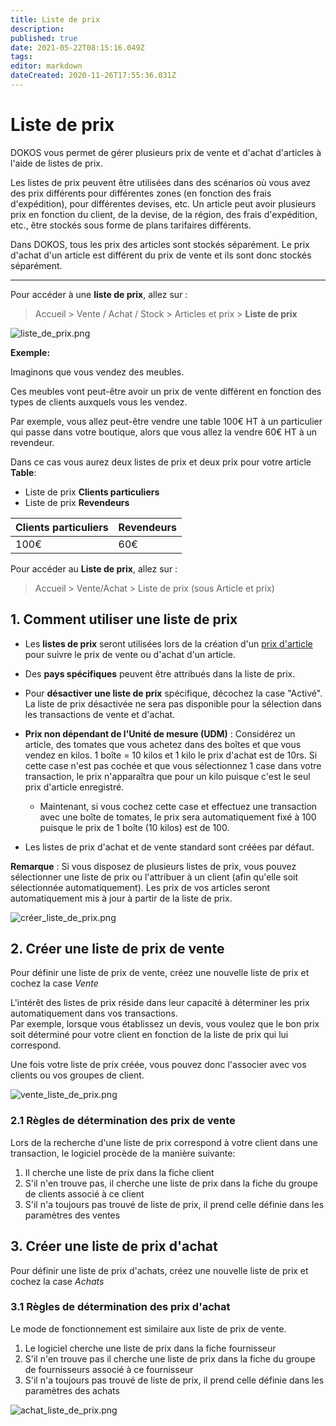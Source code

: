 ```yaml
---
title: Liste de prix
description: 
published: true
date: 2021-05-22T08:15:16.049Z
tags: 
editor: markdown
dateCreated: 2020-11-26T17:55:36.031Z
---
```


# Liste de prix
DOKOS vous permet de gérer plusieurs prix de vente et d'achat d'articles à l'aide de listes de prix.

Les listes de prix peuvent être utilisées dans des scénarios où vous avez des prix différents pour différentes zones (en fonction des frais d'expédition), pour différentes devises, etc. Un article peut avoir plusieurs prix en fonction du client, de la devise, de la région, des frais d'expédition, etc., être stockés sous forme de plans tarifaires différents.

Dans DOKOS, tous les prix des articles sont stockés séparément. Le prix d'achat d'un article est différent du prix de vente et ils sont donc stockés séparément.

---

Pour accéder à une **liste de prix**, allez sur :

> Accueil > Vente / Achat / Stock > Articles et prix > **Liste de prix**

![liste_de_prix.png](/content/stocks/price-list/liste_de_prix.png)

**Exemple:**

Imaginons que vous vendez des meubles.  

Ces meubles vont peut-être avoir un prix de vente différent en fonction des types de clients auxquels vous les vendez.

Par exemple, vous allez peut-être vendre une table 100€ HT à un particulier qui passe dans votre boutique, alors que vous allez la vendre 60€ HT à un revendeur.

Dans ce cas vous aurez deux listes de prix et deux prix pour votre article **Table**:

- Liste de prix **Clients particuliers**
- Liste de prix **Revendeurs**

|Clients particuliers|Revendeurs|
|-|-|
|100€|60€|

Pour accéder au **Liste de prix**, allez sur :
> Accueil > Vente/Achat > Liste de prix (sous Article et prix)

## 1. Comment utiliser une liste de prix

- Les **listes de prix** seront utilisées lors de la création d'un [prix d'article](/stocks/item-price) pour suivre le prix de vente ou d'achat d'un article.

- Des **pays spécifiques** peuvent être attribués dans la liste de prix.

- Pour **désactiver une liste de prix** spécifique, décochez la case "Activé". La liste de prix désactivée ne sera pas disponible pour la sélection dans les transactions de vente et d'achat.

- **Prix non dépendant de l'Unité de mesure (UDM)** : Considérez un article, des tomates que vous achetez dans des boîtes et que vous vendez en kilos. 1 boîte = 10 kilos et 1 kilo le prix d'achat est de 10rs. Si cette case n'est pas cochée et que vous sélectionnez 1 case dans votre transaction, le prix n'apparaîtra que pour un kilo puisque c'est le seul prix d'article enregistré.

	- Maintenant, si vous cochez cette case et effectuez une transaction avec une boîte de tomates, le prix sera automatiquement fixé à 100 puisque le prix de 1 boîte (10 kilos) est de 100.

- Les listes de prix d'achat et de vente standard sont créées par défaut.

**Remarque** : Si vous disposez de plusieurs listes de prix, vous pouvez sélectionner une liste de prix ou l'attribuer à un client (afin qu'elle soit sélectionnée automatiquement). Les prix de vos articles seront automatiquement mis à jour à partir de la liste de prix.

![créer_liste_de_prix.png](/content/stocks/price-list/créer_liste_de_prix.png)


## 2. Créer une liste de prix de vente

Pour définir une liste de prix de vente, créez une nouvelle liste de prix et cochez la case _Vente_

L'intérêt des listes de prix réside dans leur capacité à déterminer les prix automatiquement dans vos transactions.  
Par exemple, lorsque vous établissez un devis, vous voulez que le bon prix soit déterminé pour votre client en fonction de la liste de prix qui lui correspond.  

Une fois votre liste de prix créée, vous pouvez donc l'associer avec vos clients ou vos groupes de client.  

![vente_liste_de_prix.png](/content/stocks/price-list/vente_liste_de_prix.png)

### 2.1 Règles de détermination des prix de vente

Lors de la recherche d'une liste de prix correspond à votre client dans une transaction, le logiciel procède de la manière suivante:

1. Il cherche une liste de prix dans la fiche client
2. S'il n'en trouve pas, il cherche une liste de prix dans la fiche du groupe de clients associé à ce client
3. S'il n'a toujours pas trouvé de liste de prix, il prend celle définie dans les paramètres des ventes


## 3. Créer une liste de prix d'achat

Pour définir une liste de prix d'achats, créez une nouvelle liste de prix et cochez la case _Achats_

### 3.1 Règles de détermination des prix d'achat

Le mode de fonctionnement est similaire aux liste de prix de vente.

1. Le logiciel cherche une liste de prix dans la fiche fournisseur
2. S'il n'en trouve pas il cherche une liste de prix dans la fiche du groupe de fournisseurs associé à ce fournisseur
3. S'il n'a toujours pas trouvé de liste de prix, il prend celle définie dans les paramètres des achats

![achat_liste_de_prix.png](/content/stocks/price-list/achat_liste_de_prix.png)


